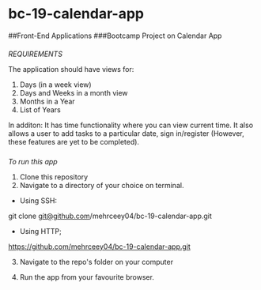 # bc-19-calendar-app

##Front-End Applications
###Bootcamp Project on Calendar App
####
*REQUIREMENTS* 

The application should have views for:
1. Days (in a week view)
2. Days and Weeks in a month view
3. Months in a Year
4. List of Years

In additon:
It has time functionality where you can view current time. 
It also allows a user to add tasks to a particular date, sign in/register (However, these features are yet to be completed).

#####
*To run this app*
1. Clone this repository
2. Navigate to a directory of your choice on terminal.

* Using SSH:

git clone git@github.com/mehrceey04/bc-19-calendar-app.git

* Using HTTP;

https://github.com/mehrceey04/bc-19-calendar-app.git

3. Navigate to the repo's folder on your computer

4. Run the app from your favourite browser.  